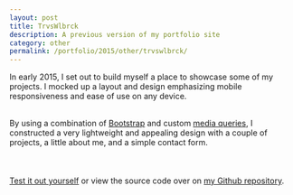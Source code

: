 ```yaml
---
layout: post
title: TrvsWlbrck
description: A previous version of my portfolio site
category: other
permalink: /portfolio/2015/other/trvswlbrck/
---
```


In early 2015, I set out to build myself a place to showcase some of my projects. I mocked up a layout and design emphasizing mobile responsiveness and ease of use on any device.

<div class="center">
    <a href="{{ site.baseurl }}/TrvsWlbrck" title="TrvsWlbrck" target="_blank"><img src="{{ site.baseurl }}/img/trvswlbrck.png" alt="" title="TrvsWlbrck" style="max-height: 100%; max-width: 100%;"/></a>
</div>

<br/>
By using a combination of <a href="http://getbootstrap.com/">Bootstrap</a> and custom <a href="http://www.w3schools.com/css/css_rwd_mediaqueries.asp">media queries</a>, I constructed a very lightweight and appealing design with a couple of projects, a little about me, and a simple contact form.

<div>
    <a href="{{ site.baseurl }}/img/trvswlbrck-about.png"><img class="col" src="{{ site.baseurl }}/img/trvswlbrck-about.png" alt="" title="About Me" style="height: auto;"/></a>
    <a href="{{ site.baseurl }}/img/trvswlbrck-work.png"><img class="col two" src="{{ site.baseurl }}/img/trvswlbrck-work.png" alt="" title="Portfolio" style="height: auto;"/></a>
    <a href="{{ site.baseurl }}/img/trvswlbrck-contact.png"><img class="col one" src="{{ site.baseurl }}/img/trvswlbrck-contact.png" alt="" title="Contact Form" style="margin-top: 4px; height: auto;"/></a>
</div>

<br style="clear: both;"/>
<br/>
<a href="{{ site.baseurl }}/TrvsWlbrck/" title="TrvsWlbrck" target="_blank">Test it out yourself</a> or view the source code over on <a href="https://github.com/{{ site.github_username }}/TrvsWlbrck" title="TrvsWlbrck on Github" target="_blank">my Github repository</a>.
